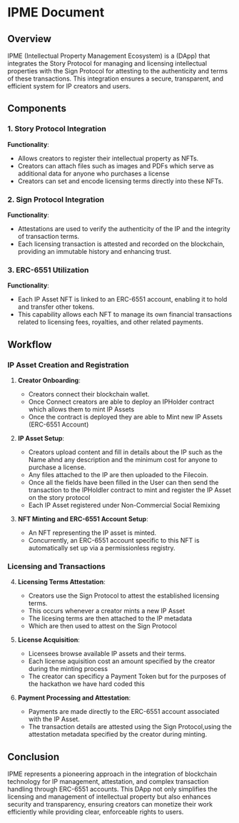# IPME Document

## Overview

IPME (Intellectual Property Management Ecosystem) is a (DApp) that integrates the Story Protocol for managing and licensing intellectual properties with the Sign Protocol for attesting to the authenticity and terms of these transactions. This integration ensures a secure, transparent, and efficient system for IP creators and users.


## Components

### 1. Story Protocol Integration

**Functionality**:

- Allows creators to register their intellectual property as NFTs.
- Creators can attach files such as images and PDFs which serve as additional data for anyone who purchases  a license
- Creators can set and encode licensing terms directly into these NFTs.

### 2. Sign Protocol Integration

**Functionality**:

- Attestations are used to verify the authenticity of the IP and the integrity of transaction terms.
- Each licensing transaction is attested and recorded on the blockchain, providing an immutable history and enhancing trust.

### 3. ERC-6551 Utilization

**Functionality**:

- Each IP Asset NFT is linked to an ERC-6551 account, enabling it to hold and transfer other tokens.
- This capability allows each NFT to manage its own financial transactions related to licensing fees, royalties, and other related payments.

## Workflow

### IP Asset Creation and Registration

1. **Creator Onboarding**:

   - Creators connect their blockchain wallet.
   - Once Connect creators are able to deploy an IPHolder contract which allows them to mint IP Assets
   - Once the contract is deployed they are able to Mint new IP Assets (ERC-6551 Account)

2. **IP Asset Setup**:

   - Creators upload content and fill in details about the IP such as the Name ahnd any description and the minimum cost for anyone to purchase a license.
   - Any files attached to the IP are then uploaded to the Filecoin.
   - Once all the fields have been filled in the User can then send the transaction to the IPHoldler contract to mint and register the IP Asset on the story protocol
   - Each IP Asset registered under <a href: Non-Commercial Social Remixing> Non-Commercial Social Remixing</a>

3. **NFT Minting and ERC-6551 Account Setup**:
   - An NFT representing the IP asset is minted.
   - Concurrently, an ERC-6551 account specific to this NFT is automatically set up via a permissionless registry.

### Licensing and Transactions

4. **Licensing Terms Attestation**:

   - Creators use the Sign Protocol to attest the established licensing terms.
   -  This occurs whenever a creator mints a new IP Asset
   -  The licesing terms are then attached to the IP metadata 
   - Which are then used to attest on the Sign Protocol

5. **License Acquisition**:

   - Licensees browse available IP assets and their terms.
   - Each license aquisition cost an amount specified by the creator during the minting process
   - The creator can specificy a Payment Token but for the purposes of the hackathon we have hard coded this

6. **Payment Processing and Attestation**:
   - Payments are made directly to the ERC-6551 account associated with the IP Asset.
   - The transaction details are attested using the Sign Protocol,using the attestation metadata specified by the creator during minting.




## Conclusion

IPME represents a pioneering approach in the integration of blockchain technology for IP management, attestation, and complex transaction handling through ERC-6551 accounts. This DApp not only simplifies the licensing and management of intellectual property but also enhances security and transparency, ensuring creators can monetize their work efficiently while providing clear, enforceable rights to users.
